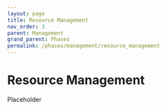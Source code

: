 ```yaml
---
layout: page
title: Resource Management
nav_order: 3
parent: Management
grand_parent: Phases
permalink: /phases/management/resource_management
---
```


# Resource Management

Placeholder